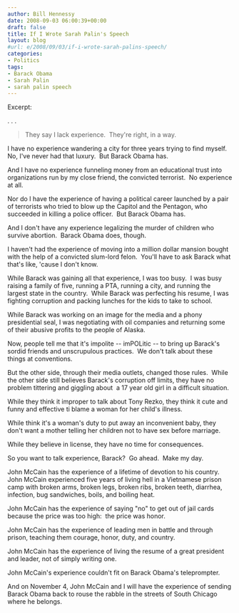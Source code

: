 ```yaml
---
author: Bill Hennessy
date: 2008-09-03 06:00:39+00:00
draft: false
title: If I Wrote Sarah Palin's Speech
layout: blog
#url: e/2008/09/03/if-i-wrote-sarah-palins-speech/
categories:
- Politics
tags:
- Barack Obama
- Sarah Palin
- sarah palin speech
---
```


Excerpt:

. . .


> They say I lack experience.  They're right, in a way.

I have no experience wandering a city for three years trying to find myself.  No, I've never had that luxury.  But Barack Obama has.

And I have no experience funneling money from an educational trust into organizations run by my close friend, the convicted terrorist.  No experience at all.

Nor do I have the experience of having a political career launched by a pair of terrorists who tried to blow up the Capitol and the Pentagon, who succeeded in killing a police officer.  But Barack Obama has.

And I don't have any experience legalizing the murder of children who survive abortion.  Barack Obama does, though.

I haven't had the experience of moving into a million dollar mansion bought with the help of a convicted slum-lord felon.  You'll have to ask Barack what that's like, 'cause I don't know.

While Barack was gaining all that experience, I was too busy.  I was busy raising a family of five, running a PTA, running a city, and running the largest state in the country.  While Barack was perfecting his resume, I was fighting corruption and packing lunches for the kids to take to school.

While Barack was working on an image for the media and a phony presidential seal, I was negotiating with oil companies and returning some of their abusive profits to the people of Alaska.

Now, people tell me that it's impolite -- imPOLitic -- to bring up Barack's sordid friends and unscrupulous practices.  We don't talk about these things at conventions.

But the other side, through their media outlets, changed those rules.  While the other side still believes Barack's corruption off limits, they have no problem tittering and giggling about  a 17 year old girl in a difficult situation.

While they think it improper to talk about Tony Rezko, they think it cute and funny and effective ti blame a woman for her child's illness.

While think it's a woman's duty to put away an inconvenient baby, they don't want a mother telling her children not to have sex before marriage.

While they believe in license, they have no time for consequences.

So you want to talk experience, Barack?  Go ahead.  Make my day.

John McCain has the experience of a lifetime of devotion to his country.  John McCain experienced five years of living hell in a Vietnamese prison camp with broken arms, broken legs, broken ribs, broken teeth, diarrhea, infection, bug sandwiches, boils, and boiling heat.

John McCain has the experience of saying "no" to get out of jail cards because the price was too high:  the price was honor.

John McCain has the experience of leading men in battle and through prison, teaching them courage, honor, duty, and country.

John McCain has the experience of living the resume of a great president and leader, not of simply writing one.

John McCain's experience couldn't fit on Barack Obama's teleprompter.

And on November 4, John McCain and I will have the experience of sending Barack Obama back to rouse the rabble in the streets of South Chicago where he belongs.
